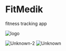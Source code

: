 # FitMedik


fitness tracking app

![logo](https://user-images.githubusercontent.com/59317653/148783194-81175118-4ee1-461d-b266-94b3e41b6bed.png)

![Unknown-2](https://user-images.githubusercontent.com/59317653/148783386-a057c3ff-9ea4-448b-9797-fa3ab2e40727.png)
![Unknown](https://user-images.githubusercontent.com/59317653/148783372-64ce01a8-d1e1-4333-896b-aa0540a636f6.png)
